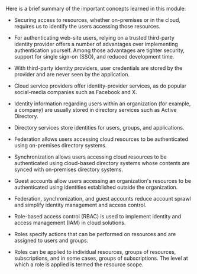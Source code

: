 Here is a brief summary of the important concepts learned in this module:

- Securing access to resources, whether on-premises or in the cloud, requires us to identify the users accessing those resources.

- For authenticating web-site users, relying on a trusted third-party identity provider offers a number of advantages over implementing authentication yourself. Among those advantages are tighter security, support for single sign-on (SSO), and reduced development time.

- With third-party identity providers, user credentials are stored by the provider and are never seen by the application.

- Cloud service providers offer identity-provider services, as do popular social-media companies such as Facebook and X.

- Identity information regarding users within an organization (for example, a company) are usually stored in directory services such as Active Directory.

- Directory services store identities for users, groups, and applications.

- Federation allows users accessing cloud resources to be authenticated using on-premises directory systems.

- Synchronization allows users accessing cloud resources to be authenticated using cloud-based directory systems whose contents are synced with on-premises directory systems.

- Guest accounts allow users accessing an organization's resources to be authenticated using identities established outside the organization.

- Federation, synchronization, and guest accounts reduce account sprawl and simplify identity management and access control.

- Role-based access control (RBAC) is used to implement identity and access management (IAM) in cloud solutions.

- Roles specify actions that can be performed on resources and are assigned to users and groups.

- Roles can be applied to individual resources, groups of resources, subscriptions, and in some cases, groups of subscriptions. The level at which a role is applied is termed the resource scope.
